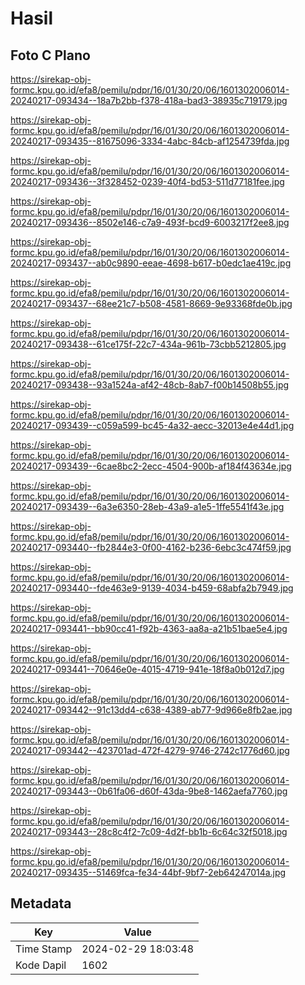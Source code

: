 # Hasil

## Foto C Plano

https://sirekap-obj-formc.kpu.go.id/efa8/pemilu/pdpr/16/01/30/20/06/1601302006014-20240217-093434--18a7b2bb-f378-418a-bad3-38935c719179.jpg

https://sirekap-obj-formc.kpu.go.id/efa8/pemilu/pdpr/16/01/30/20/06/1601302006014-20240217-093435--81675096-3334-4abc-84cb-af1254739fda.jpg

https://sirekap-obj-formc.kpu.go.id/efa8/pemilu/pdpr/16/01/30/20/06/1601302006014-20240217-093436--3f328452-0239-40f4-bd53-511d77181fee.jpg

https://sirekap-obj-formc.kpu.go.id/efa8/pemilu/pdpr/16/01/30/20/06/1601302006014-20240217-093436--8502e146-c7a9-493f-bcd9-6003217f2ee8.jpg

https://sirekap-obj-formc.kpu.go.id/efa8/pemilu/pdpr/16/01/30/20/06/1601302006014-20240217-093437--ab0c9890-eeae-4698-b617-b0edc1ae419c.jpg

https://sirekap-obj-formc.kpu.go.id/efa8/pemilu/pdpr/16/01/30/20/06/1601302006014-20240217-093437--68ee21c7-b508-4581-8669-9e93368fde0b.jpg

https://sirekap-obj-formc.kpu.go.id/efa8/pemilu/pdpr/16/01/30/20/06/1601302006014-20240217-093438--61ce175f-22c7-434a-961b-73cbb5212805.jpg

https://sirekap-obj-formc.kpu.go.id/efa8/pemilu/pdpr/16/01/30/20/06/1601302006014-20240217-093438--93a1524a-af42-48cb-8ab7-f00b14508b55.jpg

https://sirekap-obj-formc.kpu.go.id/efa8/pemilu/pdpr/16/01/30/20/06/1601302006014-20240217-093439--c059a599-bc45-4a32-aecc-32013e4e44d1.jpg

https://sirekap-obj-formc.kpu.go.id/efa8/pemilu/pdpr/16/01/30/20/06/1601302006014-20240217-093439--6cae8bc2-2ecc-4504-900b-af184f43634e.jpg

https://sirekap-obj-formc.kpu.go.id/efa8/pemilu/pdpr/16/01/30/20/06/1601302006014-20240217-093439--6a3e6350-28eb-43a9-a1e5-1ffe5541f43e.jpg

https://sirekap-obj-formc.kpu.go.id/efa8/pemilu/pdpr/16/01/30/20/06/1601302006014-20240217-093440--fb2844e3-0f00-4162-b236-6ebc3c474f59.jpg

https://sirekap-obj-formc.kpu.go.id/efa8/pemilu/pdpr/16/01/30/20/06/1601302006014-20240217-093440--fde463e9-9139-4034-b459-68abfa2b7949.jpg

https://sirekap-obj-formc.kpu.go.id/efa8/pemilu/pdpr/16/01/30/20/06/1601302006014-20240217-093441--bb90cc41-f92b-4363-aa8a-a21b51bae5e4.jpg

https://sirekap-obj-formc.kpu.go.id/efa8/pemilu/pdpr/16/01/30/20/06/1601302006014-20240217-093441--70646e0e-4015-4719-941e-18f8a0b012d7.jpg

https://sirekap-obj-formc.kpu.go.id/efa8/pemilu/pdpr/16/01/30/20/06/1601302006014-20240217-093442--91c13dd4-c638-4389-ab77-9d966e8fb2ae.jpg

https://sirekap-obj-formc.kpu.go.id/efa8/pemilu/pdpr/16/01/30/20/06/1601302006014-20240217-093442--423701ad-472f-4279-9746-2742c1776d60.jpg

https://sirekap-obj-formc.kpu.go.id/efa8/pemilu/pdpr/16/01/30/20/06/1601302006014-20240217-093443--0b61fa06-d60f-43da-9be8-1462aefa7760.jpg

https://sirekap-obj-formc.kpu.go.id/efa8/pemilu/pdpr/16/01/30/20/06/1601302006014-20240217-093443--28c8c4f2-7c09-4d2f-bb1b-6c64c32f5018.jpg

https://sirekap-obj-formc.kpu.go.id/efa8/pemilu/pdpr/16/01/30/20/06/1601302006014-20240217-093435--51469fca-fe34-44bf-9bf7-2eb64247014a.jpg


## Metadata

| Key        | Value               |
| ---------- | ------------------- |
| Time Stamp | 2024-02-29 18:03:48 |
| Kode Dapil | 1602                |



